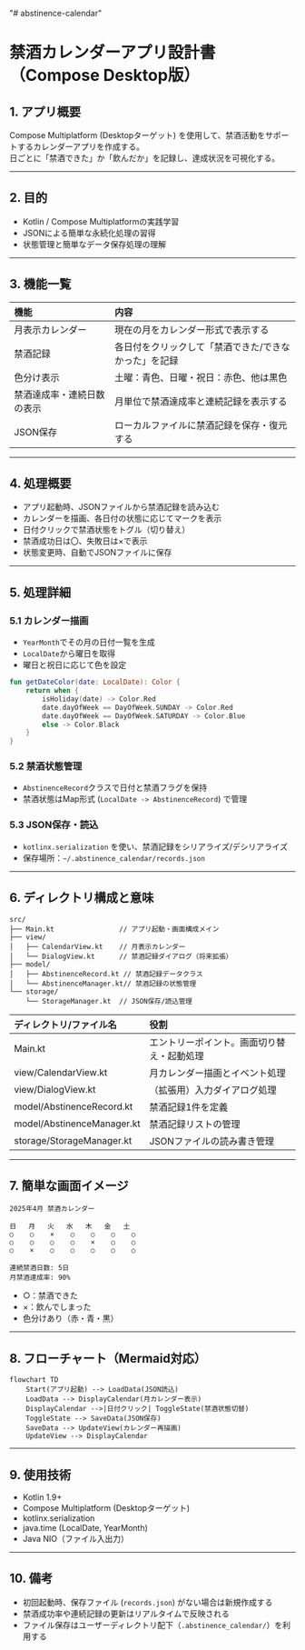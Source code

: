 "# abstinence-calendar" 
# 禁酒カレンダーアプリ設計書（Compose Desktop版）

## 1. アプリ概要
Compose Multiplatform (Desktopターゲット) を使用して、禁酒活動をサポートするカレンダーアプリを作成する。  
日ごとに「禁酒できた」か「飲んだか」を記録し、達成状況を可視化する。

---

## 2. 目的
- Kotlin / Compose Multiplatformの実践学習
- JSONによる簡単な永続化処理の習得
- 状態管理と簡単なデータ保存処理の理解

---

## 3. 機能一覧

| 機能                     | 内容                                     |
|:--------------------------|:----------------------------------------|
| 月表示カレンダー            | 現在の月をカレンダー形式で表示する          |
| 禁酒記録                  | 各日付をクリックして「禁酒できた/できなかった」を記録 |
| 色分け表示                | 土曜：青色、日曜・祝日：赤色、他は黒色       |
| 禁酒達成率・連続日数の表示 | 月単位で禁酒達成率と連続記録を表示する        |
| JSON保存                  | ローカルファイルに禁酒記録を保存・復元する    |

---

## 4. 処理概要

- アプリ起動時、JSONファイルから禁酒記録を読み込む
- カレンダーを描画、各日付の状態に応じてマークを表示
- 日付クリックで禁酒状態をトグル（切り替え）
- 禁酒成功日は〇、失敗日は×で表示
- 状態変更時、自動でJSONファイルに保存

---

## 5. 処理詳細

### 5.1 カレンダー描画
- `YearMonth`でその月の日付一覧を生成
- `LocalDate`から曜日を取得
- 曜日と祝日に応じて色を設定

```kotlin
fun getDateColor(date: LocalDate): Color {
    return when {
        isHoliday(date) -> Color.Red
        date.dayOfWeek == DayOfWeek.SUNDAY -> Color.Red
        date.dayOfWeek == DayOfWeek.SATURDAY -> Color.Blue
        else -> Color.Black
    }
}
```

### 5.2 禁酒状態管理
- `AbstinenceRecord`クラスで日付と禁酒フラグを保持
- 禁酒状態はMap形式 (`LocalDate -> AbstinenceRecord`) で管理

### 5.3 JSON保存・読込
- `kotlinx.serialization` を使い、禁酒記録をシリアライズ/デシリアライズ
- 保存場所：`~/.abstinence_calendar/records.json`

---

## 6. ディレクトリ構成と意味

```plaintext
src/
├── Main.kt                // アプリ起動・画面構成メイン
├── view/
│   ├── CalendarView.kt    // 月表示カレンダー
│   └── DialogView.kt      // 禁酒記録ダイアログ（将来拡張）
├── model/
│   ├── AbstinenceRecord.kt // 禁酒記録データクラス
│   └── AbstinenceManager.kt// 禁酒記録の状態管理
└── storage/
    └── StorageManager.kt  // JSON保存/読込管理
```

| ディレクトリ/ファイル名   | 役割                                        |
|:---------------------------|:--------------------------------------------|
| Main.kt                    | エントリーポイント。画面切り替え・起動処理 |
| view/CalendarView.kt       | 月カレンダー描画とイベント処理               |
| view/DialogView.kt         | （拡張用）入力ダイアログ処理                  |
| model/AbstinenceRecord.kt  | 禁酒記録1件を定義                            |
| model/AbstinenceManager.kt | 禁酒記録リストの管理                          |
| storage/StorageManager.kt  | JSONファイルの読み書き管理                    |

---

## 7. 簡単な画面イメージ

```plaintext
2025年4月 禁酒カレンダー

日   月   火   水   木   金   土
○    ○    ×    ○    ○    ○    ○
○    ○    ○    ○    ×    ○    ○
○    ×    ○    ○    ○    ○    ○

連続禁酒日数: 5日
月禁酒達成率: 90%
```

- ○：禁酒できた
- ×：飲んでしまった
- 色分けあり（赤・青・黒）

---

## 8. フローチャート（Mermaid対応）

```mermaid
flowchart TD
    Start(アプリ起動) --> LoadData(JSON読込)
    LoadData --> DisplayCalendar(月カレンダー表示)
    DisplayCalendar -->|日付クリック| ToggleState(禁酒状態切替)
    ToggleState --> SaveData(JSON保存)
    SaveData --> UpdateView(カレンダー再描画)
    UpdateView --> DisplayCalendar
```

---

## 9. 使用技術
- Kotlin 1.9+
- Compose Multiplatform (Desktopターゲット)
- kotlinx.serialization
- java.time (LocalDate, YearMonth)
- Java NIO（ファイル入出力）

---

## 10. 備考
- 初回起動時、保存ファイル (`records.json`) がない場合は新規作成する
- 禁酒成功率や連続記録の更新はリアルタイムで反映される
- ファイル保存はユーザーディレクトリ配下（`.abstinence_calendar/`）を利用する
